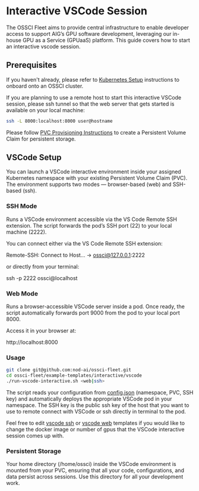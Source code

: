# Interactive VSCode Session

The OSSCI Fleet aims to provide central infrastructure to enable developer access to support AIG’s GPU software development, leveraging our in-house GPU as a Service (GPUaaS) platform.
This guide covers how to start an interactive vscode session.

## Prerequisites

If you haven't already, please refer to [Kubernetes Setup](https://github.com/nod-ai/ossci-fleet/blob/main/README.md#step-1-kubernetes-setup) instructions to onboard onto an OSSCI cluster.

If you are planning to use a remote host to start this interactive VSCode session, please ssh tunnel so that the 
web server that gets started is available on your local machine:

```bash
ssh -L 8000:localhost:8000 user@hostname
```

Please follow [PVC Provisioning Instructions](https://amd.atlassian.net/wiki/spaces/SHARK/pages/1147359911/How+To+Create+Persistent+Volume+Claims) to create a Persistent Volume Claim for persistent storage.

## VSCode Setup

You can launch a VSCode interactive environment inside your assigned Kubernetes namespace with your existing Persistent Volume Claim (PVC).
The environment supports two modes — browser-based (web) and SSH-based (ssh).

### SSH Mode

Runs a VSCode environment accessible via the VS Code Remote SSH extension.
The script forwards the pod’s SSH port (22) to your local machine (2222).

You can connect either via the VS Code Remote SSH extension:

Remote-SSH: Connect to Host...
→ ossci@127.0.0.1:2222


or directly from your terminal:

ssh -p 2222 ossci@localhost

### Web Mode

Runs a browser-accessible VSCode server inside a pod.
Once ready, the script automatically forwards port 9000 from the pod to your local port 8000.

Access it in your browser at:

http://localhost:8000

### Usage

```bash
git clone git@github.com:nod-ai/ossci-fleet.git
cd ossci-fleet/example-templates/interactive/vscode
./run-vscode-interactive.sh <web|ssh>
```

The script reads your configuration from [config.json](./config.json) (namespace, PVC, SSH key) and automatically deploys the appropriate VSCode pod in your namespace. The SSH key is the public ssh key of the host that you want to use to remote connect with VSCode or ssh directly in terminal to the pod.

Feel free to edit [vscode ssh](./vscode-session-ssh.yml) or [vscode web](./vscode-session-web.yml) templates if you would like to change the docker image or number of gpus that the VSCode interactive session comes up with.

### Persistent Storage

Your home directory (/home/ossci) inside the VSCode environment is mounted from your PVC, ensuring that all your code, configurations, and data persist across sessions.
Use this directory for all your development work.

